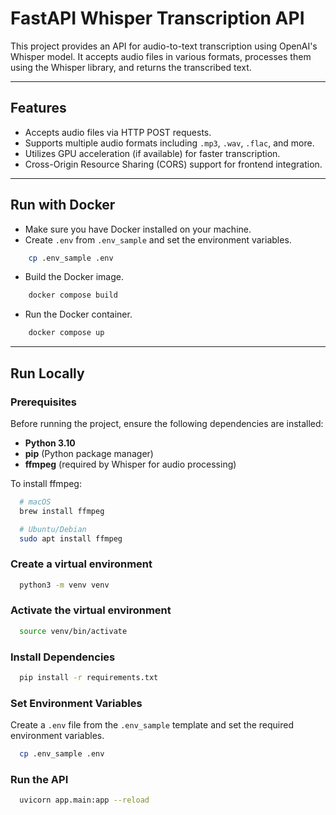 # FastAPI Whisper Transcription API

This project provides an API for audio-to-text transcription using OpenAI's Whisper model. It accepts audio files in various formats, processes them using the Whisper library, and returns the transcribed text.

---

## Features

- Accepts audio files via HTTP POST requests.
- Supports multiple audio formats including `.mp3`, `.wav`, `.flac`, and more.
- Utilizes GPU acceleration (if available) for faster transcription.
- Cross-Origin Resource Sharing (CORS) support for frontend integration.

---

## Run with Docker

- Make sure you have Docker installed on your machine.
- Create `.env` from `.env_sample` and set the environment variables.
```bash
    cp .env_sample .env
```
- Build the Docker image.
```bash
    docker compose build
```
- Run the Docker container.
```bash
    docker compose up
```

---

## Run Locally

### Prerequisites

Before running the project, ensure the following dependencies are installed:

- **Python 3.10**
- **pip** (Python package manager)
- **ffmpeg** (required by Whisper for audio processing)

To install ffmpeg:

```bash
  # macOS
  brew install ffmpeg
```
```bash
  # Ubuntu/Debian
  sudo apt install ffmpeg
```

### Create a virtual environment
```bash
  python3 -m venv venv
```

### Activate the virtual environment
```bash
  source venv/bin/activate
```

### Install Dependencies
```bash
  pip install -r requirements.txt
```

### Set Environment Variables
Create a `.env` file from the `.env_sample` template and set the required environment variables.

```bash
  cp .env_sample .env
```

### Run the API
```bash
  uvicorn app.main:app --reload
```